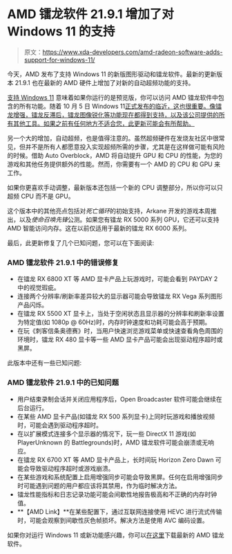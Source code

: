# AMD 镭龙软件 21.9.1 增加了对 Windows 11 的支持

> 原文：<https://www.xda-developers.com/amd-radeon-software-adds-support-for-windows-11/>

今天，AMD 发布了支持 Windows 11 的新版图形驱动和镭龙软件。最新的更新版本 21.9.1 也在最新的 AMD 硬件上增加了对新的自动超频功能的支持。

[支持 Windows 11](https://community.amd.com/t5/blogs/amd-radeon-software-auto-overclock-and-windows-11-support/ba-p/488439) 意味着如果你运行的是预览版，你可以访问 AMD 镭龙软件中包含的所有功能。随着 10 月 5 日 Windows 11[正式发布的临近，这也很重要。像镭龙增强，镭龙反滞后，镭龙图像锐化等功能现在都得到支持，以及该公司提供的所有其他工具。如果之前有任何地方不适合您，此更新可能会有所帮助。](https://www.xda-developers.com/windows-11-release-date-october-5/)

另一个大的增加，自动超频，也是值得注意的。虽然超频硬件在发烧友社区中很常见，但并不是所有人都愿意投入实现超频所需的步骤，尤其是在这样做可能有风险的时候。借助 Auto Overblock，AMD 将自动提升 GPU 和 CPU 的性能，为您的游戏和其他任务提供额外的性能。然而，你需要有一个 AMD 的 CPU 和 GPU 来工作。

如果你更喜欢手动调整，最新版本还包括一个新的 CPU 调整部分，所以你可以只超频 CPU 而不是 GPU。

这个版本中的其他亮点包括对*死亡循环*的初始支持，Arkane 开发的游戏本周推出，以及*使命召唤先锋*公测。如果您有镭龙 RX 5000 系列 GPU，它还可以支持 AMD 智能访问内存。这在以前仅适用于最新的镭龙 RX 6000 系列。

最后，此更新修复了几个已知问题，您可以在下面阅读:

### AMD 镭龙软件 21.9.1 中的错误修复

*   在镭龙 RX 6800 XT 等 AMD 显卡产品上玩游戏时，可能会看到 PAYDAY 2 中的视觉瑕疵。
*   连接两个分辨率/刷新率差异较大的显示器可能会导致镭龙 RX Vega 系列图形产品闪烁。
*   在镭龙 RX 5500 XT 显卡上，当处于空闲状态且显示器的分辨率和刷新率设置为特定值(如 1080p @ 60Hz)时，内存时钟速度和功耗可能会高于预期。
*   在玩《刺客信条奥德赛》时，当用户快速浏览游戏菜单或快速查看角色周围的环境时，镭龙 RX 480 显卡等一些 AMD 显卡产品可能会出现驱动程序超时或黑屏。

此版本中还有一些已知问题:

### AMD 镭龙软件 21.9.1 中的已知问题

*   用户结束录制会话并关闭应用程序后，Open Broadcaster 软件可能会继续在后台运行。
*   在某些 AMD 显卡产品(如镭龙 RX 500 系列显卡)上同时玩游戏和播放视频时，可能会遇到驱动程序超时。
*   在以扩展模式连接多个显示器的情况下，玩一些 DirectX 11 游戏(如 PlayerUnknown 的 Battlegrounds)时，AMD 镭龙软件可能会崩溃或无响应。
*   在镭龙 RX 6700 XT 等 AMD 显卡产品上，长时间玩 Horizon Zero Dawn 可能会导致驱动程序超时或游戏崩溃。
*   在某些游戏和系统配置上启用增强同步可能会导致黑屏。任何在启用增强同步时可能遇到问题的用户都应该将其禁用，作为临时解决方法。
*   镭龙性能指标和日志记录功能可能会间歇性地报告极高和不正确的内存时钟值。
*   **【AMD Link】**在某些配置下，通过互联网连接使用 HEVC 进行流式传输时，可能会观察到间歇性灰色帧损坏。解决方法是使用 AVC 编码设置。

如果你对运行 Windows 11 或新功能感兴趣，你可以[在这里](https://www.amd.com/en/support/kb/release-notes/rn-rad-win-21-9-1)下载最新的 AMD 镭龙软件。